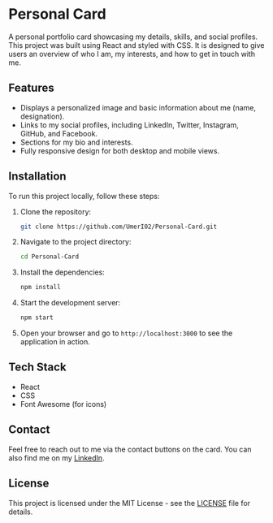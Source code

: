 # Personal Card

A personal portfolio card showcasing my details, skills, and social profiles. This project was built using React and styled with CSS. It is designed to give users an overview of who I am, my interests, and how to get in touch with me.

## Features

- Displays a personalized image and basic information about me (name, designation).
- Links to my social profiles, including LinkedIn, Twitter, Instagram, GitHub, and Facebook.
- Sections for my bio and interests.
- Fully responsive design for both desktop and mobile views.

## Installation

To run this project locally, follow these steps:

1. Clone the repository:
    ```bash
    git clone https://github.com/UmerI02/Personal-Card.git
    ```

2. Navigate to the project directory:
    ```bash
    cd Personal-Card
    ```

3. Install the dependencies:
    ```bash
    npm install
    ```

4. Start the development server:
    ```bash
    npm start
    ```

5. Open your browser and go to `http://localhost:3000` to see the application in action.

## Tech Stack

- React
- CSS
- Font Awesome (for icons)

## Contact

Feel free to reach out to me via the contact buttons on the card. You can also find me on my [LinkedIn](https://www.linkedin.com/in/umer-ibrar-412676247).

## License

This project is licensed under the MIT License - see the [LICENSE](LICENSE) file for details.
